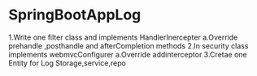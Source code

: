 # SpringBootAppLog
1.Write one filter class and implements HandlerInercepter
a.Override prehandle ,posthandle and afterCompletion methods
2.In security class  implements webmvcConfigurer
a.Override addinterceptor
3.Cretae one  Entity  for Log Storage,service,repo
